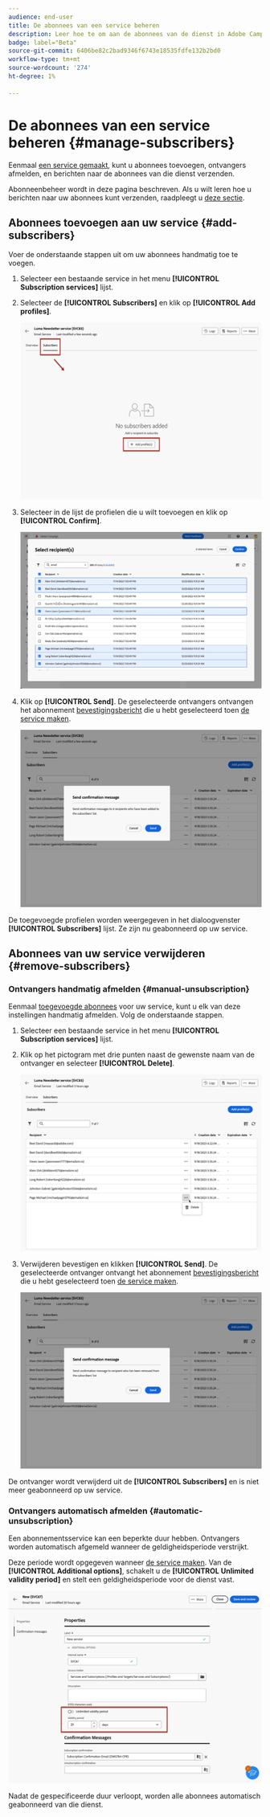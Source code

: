```yaml
---
audience: end-user
title: De abonnees van een service beheren
description: Leer hoe te om aan de abonnees van de dienst in Adobe Campaign Web te beheren en te leveren
badge: label="Beta"
source-git-commit: 6406be82c2bad9346f6743e18535fdfe132b2bd0
workflow-type: tm+mt
source-wordcount: '274'
ht-degree: 1%

---
```



# De abonnees van een service beheren {#manage-subscribers}

Eenmaal [een service gemaakt](manage-services.md#create-service), kunt u abonnees toevoegen, ontvangers afmelden, en berichten naar de abonnees van die dienst verzenden.

Abonneenbeheer wordt in deze pagina beschreven. Als u wilt leren hoe u berichten naar uw abonnees kunt verzenden, raadpleegt u [deze sectie](../content/send-to-subscribers.md).

## Abonnees toevoegen aan uw service {#add-subscribers}

Voer de onderstaande stappen uit om uw abonnees handmatig toe te voegen.

1. Selecteer een bestaande service in het menu **[!UICONTROL Subscription services]** lijst.

1. Selecteer de **[!UICONTROL Subscribers]** en klik op **[!UICONTROL Add profiles]**.

   ![](assets/service-subscribers-tab.png)

1. Selecteer in de lijst de profielen die u wilt toevoegen en klik op **[!UICONTROL Confirm]**.

   ![](assets/service-subscribers-select-profiles.png)

1. Klik op **[!UICONTROL Send]**.<!--if you click cancel, does it mean that no message is sent but recipients are still subscribed, or they are not subscribed? it's 2 different actions in the console)--> De geselecteerde ontvangers ontvangen het abonnement [bevestigingsbericht](manage-services.md#create-confirmation-message) die u hebt geselecteerd toen [de service maken](manage-services.md#create-service).

   ![](assets/service-subscribers-confirmation-msg.png)

De toegevoegde profielen worden weergegeven in het dialoogvenster **[!UICONTROL Subscribers]** lijst. Ze zijn nu geabonneerd op uw service.

## Abonnees van uw service verwijderen {#remove-subscribers}

### Ontvangers handmatig afmelden {#manual-unsubscription}

Eenmaal [toegevoegde abonnees](#add-subscribers) voor uw service, kunt u elk van deze instellingen handmatig afmelden. Volg de onderstaande stappen.

1. Selecteer een bestaande service in het menu **[!UICONTROL Subscription services]** lijst.

1. Klik op het pictogram met drie punten naast de gewenste naam van de ontvanger en selecteer **[!UICONTROL Delete]**.

   ![](assets/service-subscribers-delete.png)

1. Verwijderen bevestigen en klikken **[!UICONTROL Send]**. De geselecteerde ontvanger ontvangt het abonnement [bevestigingsbericht](manage-services.md#create-confirmation-message) die u hebt geselecteerd toen [de service maken](manage-services.md#create-service).

   ![](assets/service-subscribers-delete-confirmation.png)

De ontvanger wordt verwijderd uit de **[!UICONTROL Subscribers]** en is niet meer geabonneerd op uw service.

### Ontvangers automatisch afmelden {#automatic-unsubscription}

Een abonnementsservice kan een beperkte duur hebben. Ontvangers worden automatisch afgemeld wanneer de geldigheidsperiode verstrijkt.

Deze periode wordt opgegeven wanneer [de service maken](manage-services.md#create-service). Van de **[!UICONTROL Additional options]**, schakelt u de **[!UICONTROL Unlimited validity period]** en stelt een geldigheidsperiode voor de dienst vast.

![](assets/service-create-validity-period.png)

Nadat de gespecificeerde duur verloopt, worden alle abonnees automatisch geabonneerd van die dienst.
